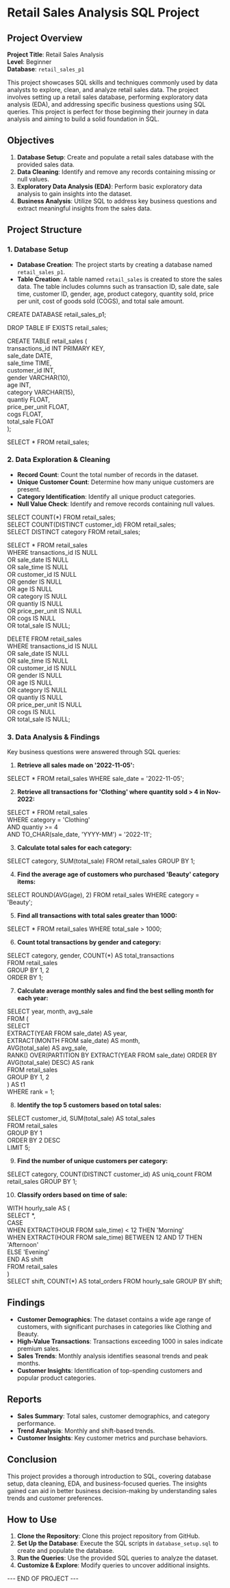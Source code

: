 # **Retail Sales Analysis SQL Project**

## **Project Overview**

**Project Title**: Retail Sales Analysis  
**Level**: Beginner  
**Database**: `retail_sales_p1`

This project showcases SQL skills and techniques commonly used by data analysts to explore, clean, and analyze retail sales data. The project involves setting up a retail sales database, performing exploratory data analysis (EDA), and addressing specific business questions using SQL queries. This project is perfect for those beginning their journey in data analysis and aiming to build a solid foundation in SQL.

## **Objectives**

1. **Database Setup**: Create and populate a retail sales database with the provided sales data.  
2. **Data Cleaning**: Identify and remove any records containing missing or null values.  
3. **Exploratory Data Analysis (EDA)**: Perform basic exploratory data analysis to gain insights into the dataset.  
4. **Business Analysis**: Utilize SQL to address key business questions and extract meaningful insights from the sales data.

## **Project Structure**

### **1\. Database Setup**

* **Database Creation**: The project starts by creating a database named `retail_sales_p1`.  
* **Table Creation**: A table named `retail_sales` is created to store the sales data. The table includes columns such as transaction ID, sale date, sale time, customer ID, gender, age, product category, quantity sold, price per unit, cost of goods sold (COGS), and total sale amount.

CREATE DATABASE retail\_sales\_p1;

DROP TABLE IF EXISTS retail\_sales;

CREATE TABLE retail\_sales (  
    transactions\_id INT PRIMARY KEY,  
    sale\_date DATE,  
    sale\_time TIME,  
    customer\_id INT,  
    gender VARCHAR(10),  
    age INT,  
    category VARCHAR(15),  
    quantiy FLOAT,  
    price\_per\_unit FLOAT,  
    cogs FLOAT,  
    total\_sale FLOAT  
);

SELECT \* FROM retail\_sales;

### **2\. Data Exploration & Cleaning**

* **Record Count**: Count the total number of records in the dataset.  
* **Unique Customer Count**: Determine how many unique customers are present.  
* **Category Identification**: Identify all unique product categories.  
* **Null Value Check**: Identify and remove records containing null values.

SELECT COUNT(\*) FROM retail\_sales;  
SELECT COUNT(DISTINCT customer\_id) FROM retail\_sales;  
SELECT DISTINCT category FROM retail\_sales;

SELECT \* FROM retail\_sales  
WHERE transactions\_id IS NULL  
   OR sale\_date IS NULL  
   OR sale\_time IS NULL  
   OR customer\_id IS NULL  
   OR gender IS NULL  
   OR age IS NULL  
   OR category IS NULL  
   OR quantiy IS NULL  
   OR price\_per\_unit IS NULL  
   OR cogs IS NULL  
   OR total\_sale IS NULL;

DELETE FROM retail\_sales  
WHERE transactions\_id IS NULL  
   OR sale\_date IS NULL  
   OR sale\_time IS NULL  
   OR customer\_id IS NULL  
   OR gender IS NULL  
   OR age IS NULL  
   OR category IS NULL  
   OR quantiy IS NULL  
   OR price\_per\_unit IS NULL  
   OR cogs IS NULL  
   OR total\_sale IS NULL;

### **3\. Data Analysis & Findings**

Key business questions were answered through SQL queries:

1. **Retrieve all sales made on '2022-11-05':**

SELECT \* FROM retail\_sales WHERE sale\_date \= '2022-11-05';

2. **Retrieve all transactions for 'Clothing' where quantity sold \> 4 in Nov-2022:**

SELECT \* FROM retail\_sales  
WHERE category \= 'Clothing'  
  AND quantiy \>= 4  
  AND TO\_CHAR(sale\_date, 'YYYY-MM') \= '2022-11';

3. **Calculate total sales for each category:**

SELECT category, SUM(total\_sale) FROM retail\_sales GROUP BY 1;

4. **Find the average age of customers who purchased 'Beauty' category items:**

SELECT ROUND(AVG(age), 2\) FROM retail\_sales WHERE category \= 'Beauty';

5. **Find all transactions with total sales greater than 1000:**

SELECT \* FROM retail\_sales WHERE total\_sale \> 1000;

6. **Count total transactions by gender and category:**

SELECT category, gender, COUNT(\*) AS total\_transactions  
FROM retail\_sales  
GROUP BY 1, 2  
ORDER BY 1;

7. **Calculate average monthly sales and find the best selling month for each year:**

SELECT year, month, avg\_sale  
FROM (      
    SELECT  
        EXTRACT(YEAR FROM sale\_date) AS year,  
        EXTRACT(MONTH FROM sale\_date) AS month,  
        AVG(total\_sale) AS avg\_sale,  
        RANK() OVER(PARTITION BY EXTRACT(YEAR FROM sale\_date) ORDER BY AVG(total\_sale) DESC) AS rank  
    FROM retail\_sales  
    GROUP BY 1, 2  
) AS t1  
WHERE rank \= 1;

8. **Identify the top 5 customers based on total sales:**

SELECT customer\_id, SUM(total\_sale) AS total\_sales  
FROM retail\_sales  
GROUP BY 1  
ORDER BY 2 DESC  
LIMIT 5;

9. **Find the number of unique customers per category:**

SELECT category, COUNT(DISTINCT customer\_id) AS uniq\_count FROM retail\_sales GROUP BY 1;

10. **Classify orders based on time of sale:**

WITH hourly\_sale AS (  
    SELECT \*,  
        CASE  
            WHEN EXTRACT(HOUR FROM sale\_time) \< 12 THEN 'Morning'  
            WHEN EXTRACT(HOUR FROM sale\_time) BETWEEN 12 AND 17 THEN 'Afternoon'  
            ELSE 'Evening'  
        END AS shift  
    FROM retail\_sales  
)  
SELECT shift, COUNT(\*) AS total\_orders FROM hourly\_sale GROUP BY shift;

## **Findings**

* **Customer Demographics**: The dataset contains a wide age range of customers, with significant purchases in categories like Clothing and Beauty.  
* **High-Value Transactions**: Transactions exceeding 1000 in sales indicate premium sales.  
* **Sales Trends**: Monthly analysis identifies seasonal trends and peak months.  
* **Customer Insights**: Identification of top-spending customers and popular product categories.

## **Reports**

* **Sales Summary**: Total sales, customer demographics, and category performance.  
* **Trend Analysis**: Monthly and shift-based trends.  
* **Customer Insights**: Key customer metrics and purchase behaviors.

## **Conclusion**

This project provides a thorough introduction to SQL, covering database setup, data cleaning, EDA, and business-focused queries. The insights gained can aid in better business decision-making by understanding sales trends and customer preferences.

## **How to Use**

1. **Clone the Repository**: Clone this project repository from GitHub.  
2. **Set Up the Database**: Execute the SQL scripts in `database_setup.sql` to create and populate the database.  
3. **Run the Queries**: Use the provided SQL queries to analyze the dataset.  
4. **Customize & Explore**: Modify queries to uncover additional insights.

\--- END OF PROJECT \---

